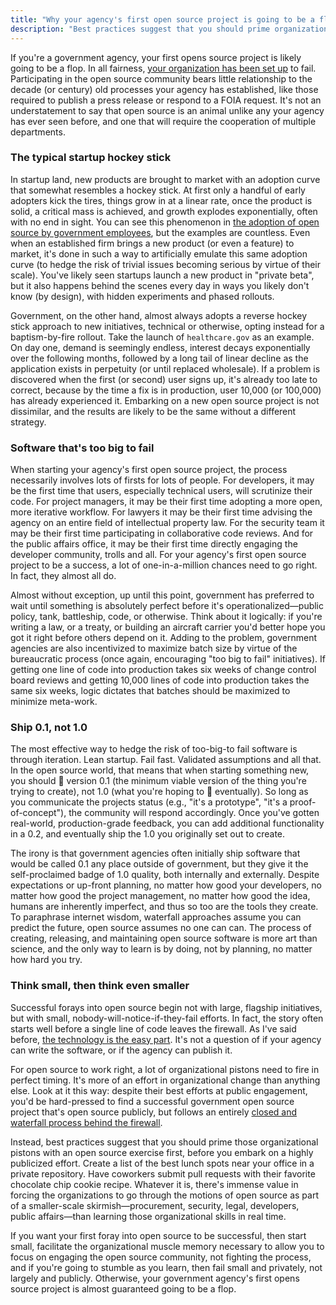 ```yaml
---
title: "Why your agency's first open source project is going to be a flop"
description: "Best practices suggest that you should prime organizational pistons with an open source exercise, before you embark on your first highly publicized open source effort"
---
```


If you're a government agency, your first opens source project is likely going to be a flop. In all fairness, [your organization has been set up](http://ben.balter.com/2014/08/03/why-isnt-all-government-software-open-source/) to fail. Participating in the open source community bears little relationship to the decade (or century) old processes your agency has established, like those required to publish a press release or respond to a FOIA request. It's not an understatement to say that open source is an animal unlike any your agency has ever seen before, and one that will require the cooperation of multiple departments.

### The typical startup hockey stick

In startup land, new products are brought to market with an adoption curve that somewhat resembles a hockey stick. At first only a handful of early adopters kick the tires, things grow in at a linear rate, once the product is solid, a critical mass is achieved, and growth explodes exponentially, often with no end in sight. You can see this phenomenon in [the adoption of open source by government employees](https://github.com/blog/1874-government-opens-up-10k-active-government-users-on-github), but the examples are countless. Even when an established firm brings a new product (or even a feature) to market, it's done in such a way to artificially emulate this same adoption curve (to hedge the risk of trivial issues becoming serious by virtue of their scale). You've likely seen startups launch a new product in "private beta", but it also happens behind the scenes every day in ways you likely don't know (by design), with hidden experiments and phased rollouts.

Government, on the other hand, almost always adopts a reverse hockey stick approach to new initiatives, technical or otherwise, opting instead for a baptism-by-fire rollout. Take the launch of `healthcare.gov` as an example. On day one, demand is seemingly endless, interest decays exponentially over the following months, followed by a long tail of linear decline as the application exists in perpetuity (or until replaced  wholesale). If a problem is discovered when the first (or second) user signs up, it's already too late to correct, because by the time a fix is in production, user 10,000 (or 100,000) has already experienced it. Embarking on a new open source project is not dissimilar, and the results are likely to be the same without a different strategy.

### Software that's too big to fail

When starting your agency's first open source project, the process necessarily involves lots of firsts for lots of people. For developers, it may be the first time that users, especially technical users, will scrutinize their code. For project managers, it may be their first time adopting a more open, more iterative workflow. For lawyers it may be their first time advising the agency on an entire field of intellectual property law. For the security team it may be their first time participating in collaborative code reviews. And for the public affairs office, it may be their first time directly engaging the developer community, trolls and all. For your agency's first open source project to be a success, a lot of one-in-a-million chances need to go right. In fact, they almost all do.

Almost without exception, up until this point, government has preferred to wait until something is absolutely perfect before it's operationalized—public policy, tank, battleship, code, or otherwise. Think about it logically: if you're writing a law, or a treaty, or building an aircraft carrier you'd better hope you got it right before others depend on it. Adding to the problem, government agencies are also incentivized to maximize batch size by virtue of the bureaucratic process (once again, encouraging "too big to fail" initiatives). If getting one line of code into production takes six weeks of change control board reviews and getting 10,000 lines of code into production takes the same six weeks, logic dictates that batches should be maximized to minimize meta-work.

### Ship 0.1, not 1.0

The most effective way to hedge the risk of too-big-to fail software is through iteration. Lean startup. Fail fast. Validated assumptions and all that. In the open source world, that means that when starting something new, you should :ship: version 0.1 (the minimum viable version of the thing you're trying to create), not 1.0 (what you're hoping to :ship: eventually). So long as you communicate the projects status (e.g., "it's a prototype", "it's a proof-of-concept"), the community will respond accordingly. Once you've gotten real-world, production-grade feedback, you can add additional functionality in a 0.2, and eventually ship the 1.0 you originally set out to create.

The irony is that government agencies often initially ship software that would be called 0.1 any place outside of government, but they give it the self-proclaimed badge of 1.0 quality, both internally and externally. Despite expectations or up-front planning, no matter how good your developers, no matter how good the project management, no matter how good the idea, humans are inherently imperfect, and thus so too are the tools they create. To paraphrase internet wisdom, waterfall approaches assume you can predict the future, open source assumes no one can can. The process of creating, releasing, and maintaining open source software is more art than science, and the only way to learn is by doing, not by planning, no matter how hard you try.

### Think small, then think even smaller

Successful forays into open source begin not with large, flagship initiatives, but with small, nobody-will-notice-if-they-fail efforts. In fact, the story often starts well before a single line of code leaves the firewall. As I've said before, [the technology is the easy part](http://ben.balter.com/2013/07/01/technologys-the-easy-part/). It's not a question of if your agency can write the software, or if the agency can publish it.

For open source to work right, a lot of organizational pistons need to fire in perfect timing. It's more of an effort in organizational change than anything else. Look at it this way: despite their best efforts at public engagement, you'd be hard-pressed to find a successful government open source project that's open source publicly, but follows an entirely [closed and waterfall process behind the firewall](http://ben.balter.com/2013/05/14/we-ve-been-selling-open-source-wrong/).

Instead, best practices suggest that you should prime those organizational pistons with an open source exercise first, before you embark on a highly publicized effort. Create a list of the best lunch spots near your office in a private repository. Have coworkers submit pull requests with their favorite chocolate chip cookie recipe. Whatever it is, there's immense value in forcing the organizations to go through the motions of open source as part of a smaller-scale skirmish—procurement, security, legal, developers, public affairs—than learning those organizational skills in real time.

If you want your first foray into open source to be successful, then start small, facilitate the organizational muscle memory necessary to allow you to focus on engaging the open source community, not fighting the process, and if you're going to stumble as you learn, then fail small and privately, not largely and publicly. Otherwise, your government agency's first opens source project is almost guaranteed going to be a flop.
